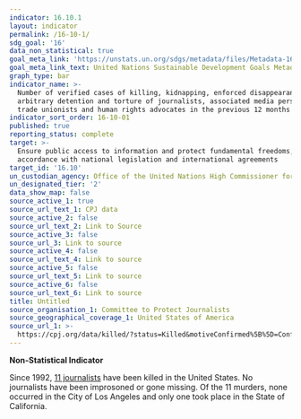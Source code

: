 ```yaml
---
indicator: 16.10.1
layout: indicator
permalink: /16-10-1/
sdg_goal: '16'
data_non_statistical: true
goal_meta_link: 'https://unstats.un.org/sdgs/metadata/files/Metadata-16-10-01.pdf'
goal_meta_link_text: United Nations Sustainable Development Goals Metadata (pdf 1361kB)
graph_type: bar
indicator_name: >-
  Number of verified cases of killing, kidnapping, enforced disappearance,
  arbitrary detention and torture of journalists, associated media personnel,
  trade unionists and human rights advocates in the previous 12 months
indicator_sort_order: 16-10-01
published: true
reporting_status: complete
target: >-
  Ensure public access to information and protect fundamental freedoms, in
  accordance with national legislation and international agreements
target_id: '16.10'
un_custodian_agency: Office of the United Nations High Commissioner for Human Rights (OHCHR)
un_designated_tier: '2'
data_show_map: false
source_active_1: true
source_url_text_1: CPJ data
source_active_2: false
source_url_text_2: Link to Source
source_active_3: false
source_url_3: Link to source
source_active_4: false
source_url_text_4: Link to source
source_active_5: false
source_url_text_5: Link to source
source_active_6: false
source_url_text_6: Link to source
title: Untitled
source_organisation_1: Committee to Protect Journalists
source_geographical_coverage_1: United States of America
source_url_1: >-
  https://cpj.org/data/killed/?status=Killed&motiveConfirmed%5B%5D=Confirmed&type%5B%5D=Journalist&cc_fips%5B%5D=US&start_year=1992&end_year=2020&group_by=year
---
```

**Non-Statistical Indicator**

Since 1992, [11 journalists](https://cpj.org/data/killed/?status=Killed&motiveConfirmed%5B%5D=Confirmed&type%5B%5D=Journalist&cc_fips%5B%5D=US&start_year=1992&end_year=2020&group_by=year) have been killed in the United States. No journalists have been improsoned or gone missing. Of the 11 murders, none occurred in the City of Los Angeles and only one took place in the State of California.
